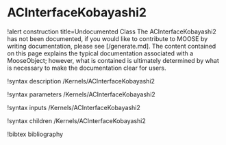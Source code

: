 <!-- MOOSE Documentation Stub: Remove this when content is added. -->

# ACInterfaceKobayashi2

!alert construction title=Undocumented Class
The ACInterfaceKobayashi2 has not been documented, if you would like to contribute to MOOSE by
writing documentation, please see [/generate.md]. The content contained on this page explains
the typical documentation associated with a MooseObject; however, what is contained is ultimately
determined by what is necessary to make the documentation clear for users.

!syntax description /Kernels/ACInterfaceKobayashi2

!syntax parameters /Kernels/ACInterfaceKobayashi2

!syntax inputs /Kernels/ACInterfaceKobayashi2

!syntax children /Kernels/ACInterfaceKobayashi2

!bibtex bibliography
